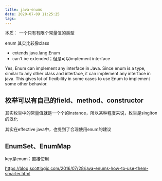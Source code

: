 ```yaml
---
title: java-enums
date: 2020-07-09 11:25:25
tags:
---
```

本质：
一个只有有限个常量值的类型

enum 其实比较像class

- extends java.lang.Enum
- can't be extended；但是可以implement interface

 Yes, Enum can implement any interface in Java. Since enum is a type, similar to any other class and interface, it can implement any interface in java. This gives lot of flexibility in some cases to use Enum to implement some other behavior.




## 枚举可以有自己的field、method、constructor
其实枚举中的常量值就是一个个的instance，所以某种程度来说，枚举是singlton的泛化

其实在effective java中，也提到了合理使用enum的建议



## EnumSet、EnumMap
key是enum；直接使用



https://blog.scottlogic.com/2016/07/28/java-enums-how-to-use-them-smarter.html